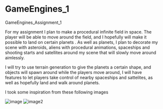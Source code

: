 # GameEngines_1
 GameEngines_Assignment_1
 
For my assignment I plan to make a procedural infinite field in space. The player will be able to move around the field, and I hopefully will make it possible to land on certain planets . As well as planets, I plan to decorate my scene with asteroids, aliens with procedural animations, spaceships and shooting starts and satellites around my scene that will slowly move around aimlessly. 

I will try to use terrain generation to give the planets a certain shape, and objects will spawn around while the players move around, I will have features to let players take control of nearby spaceships and sattelites, as well as hopefully land and walk around planets.

I took some inspiration from these following images

![image](https://s1.ibtimes.com/sites/www.ibtimes.com/files/styles/lg/public/2017/05/06/edusolarsystemlarge0.png)
![image2](https://www.nasa.gov/sites/default/files/thumbnails/image/gateway_orion_approaching.jpg)
